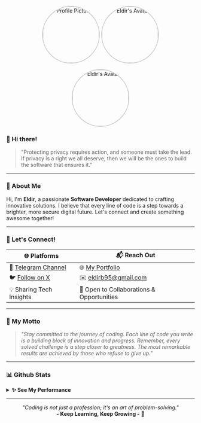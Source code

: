 <p align="center">
  <img src="https://github.com/eldirb21.png" alt="Profile Picture" style="border-radius: 50%; width: 150px; height: 150px; border: 2px solid #ccc;"/>
  <img src="https://shields.io/badge/👨‍💻-Eldir-blue?style=for-the-badge&logo=github&logoColor=white" alt="Eldir's Avatar" style="border-radius: 50%; width: 150px; border: 2px solid #ccc;"/>

</p>

<p align="center">
  <img src="https://shields.io/badge/👨‍💻-Eldir-blue?style=for-the-badge&logo=github&logoColor=white" alt="Eldir's Avatar" style="border-radius: 50%; width: 150px; border: 2px solid #ccc;"/>
  <!-- Add your additional content here -->
</p>

### 👋 Hi there!

> "Protecting privacy requires action, and someone must take the lead.  
> If privacy is a right we all deserve, then we will be the ones to build the software that ensures it."

---

### 🌟 About Me

Hi, I'm **Eldir**, a passionate **Software Developer** dedicated to crafting innovative solutions. I believe that every line of code is a step towards a brighter, more secure digital future. Let's connect and create something awesome together!

---

### 💬 Let's Connect!

| 🌐 Platforms                               | 📬 Reach Out                                   |
| ------------------------------------------ | ---------------------------------------------- |
| 💬 [Telegram Channel](https://t.me/co_eld) | 🌐 [My Portfolio](https://tmind-pi.vercel.app) |
| 🐦 [Follow on X](https://x.com/eldir_b)    | ✉️ eldirb95@gmail.com                          |
| 💡 Sharing Tech Insights                   | 🤝 Open to Collaborations & Opportunities      |

---

### 🚀 My Motto

> _"Stay committed to the journey of coding. Each line of code you write is a building block of innovation and progress. Remember, every solved challenge is a step closer to greatness. The most remarkable results are achieved by those who refuse to give up."_

---

### 📊 Github Stats

<details>
  <summary><b>✨ See My Performance</b></summary>
  <p align="center">
    <img height="180em" src="https://github-readme-stats.vercel.app/api?username=eldirb21&show_icons=true&hide_border=true&&count_private=true&include_all_commits=true" />
    <img height="180em" src="https://github-readme-stats.vercel.app/api/top-langs/?username=eldirb21&exclude_repo=KNN-Image-Classification&show_icons=true&hide_border=true&layout=compact&langs_count=8"/>
  </p>
</details>

---

<p align="center">
  <i>"Coding is not just a profession; it's an art of problem-solving."</i>  
  <br><b>- Keep Learning, Keep Growing -</b> 🌱
</p>
